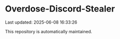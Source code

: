 # Overdose-Discord-Stealer

Last updated: 2025-06-08 16:33:26

This repository is automatically maintained.
